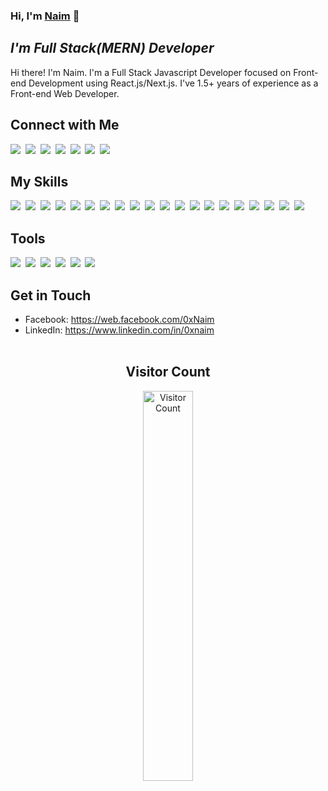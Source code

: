 ### **Hi, I'm [Naim][facebook]** :wave:
## ***I'm Full Stack(MERN) Developer***

<p>
Hi there! I'm Naim. I'm a Full Stack Javascript Developer focused on Front-end Development using React.js/Next.js. I've 1.5+ years of experience as a Front-end Web Developer.
</p>

## **Connect with Me**
[<img src="https://img.shields.io/badge/Facebook-1877F2?style=for-the-badge&logo=facebook&logoColor=white" />][facebook]&nbsp;
[<img src="https://img.shields.io/badge/Instagram-E4405F?style=for-the-badge&logo=instagram&logoColor=white" />][instagram]&nbsp;
[<img src="https://img.shields.io/badge/LinkedIn-0077B5?style=for-the-badge&logo=linkedin&logoColor=white" />][linkedin]&nbsp;
[<img src="https://img.shields.io/badge/GitHub-100000?style=for-the-badge&logo=github&logoColor=white" />][github]&nbsp;
[<img src="https://img.shields.io/badge/Medium-000000?style=for-the-badge&logo=medium&logoColor=white" />][medium]&nbsp;
[<img src="https://img.shields.io/badge/Stackoverflow-e0e0e0?style=for-the-badge&logo=stackoverflow&logoColor=ec7c23" />][stackoverflow]&nbsp;
[<img src="https://img.shields.io/badge/Telegram-96d1f4?style=for-the-badge&logo=telegram&logoColor=299bd6" />][telegram]&nbsp;


## **My Skills**
<img src="https://img.shields.io/badge/html5%20-%23e34f26.svg?&style=for-the-badge&logo=html5&logoColor=white" />&nbsp;
<img src="https://img.shields.io/badge/css3%20-%231572B6.svg?&style=for-the-badge&logo=css3&logoColor=white" />&nbsp;
<img src="https://img.shields.io/badge/Sass-CC6699?style=for-the-badge&logo=sass&logoColor=white" />&nbsp;
<img src="https://img.shields.io/badge/Tailwind_CSS-38B2AC?style=for-the-badge&logo=tailwind-css&logoColor=white"/>&nbsp;
<img src="https://img.shields.io/badge/Bootstrap-563D7C?style=for-the-badge&logo=bootstrap&logoColor=white" />&nbsp;
<img src="https://img.shields.io/badge/javascript%20-%23F7DF1E.svg?&style=for-the-badge&logo=javascript&logoColor=white" />&nbsp;
<img src="https://img.shields.io/badge/jQuery-0769AD?style=for-the-badge&logo=jquery&logoColor=white" />&nbsp;
<img src="https://img.shields.io/badge/TypeScript-007ACC?style=for-the-badge&logo=typescript&logoColor=white" />&nbsp;
<img src="https://img.shields.io/badge/React-20232A?style=for-the-badge&logo=react&logoColor=61DAFB" />&nbsp;
<img src="https://img.shields.io/badge/Redux-593D88?style=for-the-badge&logo=redux&logoColor=white" />&nbsp;
<img src="https://img.shields.io/badge/Gatsby-663399?style=for-the-badge&logo=gatsby&logoColor=white" />&nbsp;
<img src="https://img.shields.io/badge/Firebase-0396de?style=for-the-badge&logo=firebase&logoColor=yellow" />&nbsp;
<img src="https://img.shields.io/badge/Next-20232A?style=for-the-badge&logo=next.js&logoColor=61DAFB" />&nbsp;
<img src="https://img.shields.io/badge/Material--UI-0081CB?style=for-the-badge&logo=material-ui&logoColor=white" />&nbsp;
<img src="https://img.shields.io/badge/GraphQL-20232A?style=for-the-badge&logo=graphql&logoColor=de33a6" />&nbsp;
<img src="https://img.shields.io/badge/C-00599C?style=for-the-badge&logo=C&logoColor=white" />&nbsp;
<img src="https://img.shields.io/badge/Python-336a99?style=for-the-badge&logo=python&logoColor=white" />&nbsp;
<img src="https://img.shields.io/badge/Node-43853D?style=for-the-badge&logo=node.js&logoColor=white" />&nbsp;
<img src="https://img.shields.io/badge/Express-43853D?style=for-the-badge&logo=express&logoColor=white" />&nbsp;
<img src="https://img.shields.io/badge/MongoDB-4EA94B?style=for-the-badge&logo=mongodb&logoColor=white" />&nbsp;
<br/>

## **Tools**
<img src="https://img.shields.io/badge/Git-e94e31?style=for-the-badge&logo=git&logoColor=white" />&nbsp;
<img src="https://img.shields.io/badge/VS%20Code-016bbf?style=for-the-badge&logo=vscode&logoColor=yellow" />&nbsp;
<img src="https://img.shields.io/badge/Netlify-00C7B7?style=for-the-badge&logo=netlify&logoColor=white" />&nbsp;
<img src="https://img.shields.io/badge/Heroku-430098?style=for-the-badge&logo=heroku&logoColor=white" />&nbsp;
<img src="https://img.shields.io/badge/Webpack-1b74ba?style=for-the-badge&logo=webpack&logoColor=white" />&nbsp;
<img src="https://img.shields.io/badge/Babel-20232A?style=for-the-badge&logo=babel&logoColor=yellow" />&nbsp;
<br/>

## **Get in Touch**
- Facebook: https://web.facebook.com/0xNaim
- LinkedIn: https://www.linkedin.com/in/0xnaim
<br/> <br/>


<h2 align="center">Visitor Count</h2>
<p align="center">
  <img align="center" alt="Visitor Count" width="40%" src="https://profile-counter.glitch.me/0xNaim/count.svg" />
</p>



[facebook]: https://web.facebook.com/0xNaim/ 'Facebook'
[instagram]: https://www.instagram.com/0xNaim/ "Instagram"
[linkedin]: https://www.linkedin.com/in/0xnaim/ 'LinkedIn'
[github]: https://github.com/0xNaim/ 'Github'
[medium]: https://medium.com/@0xNaim "Medium"
[stackoverflow]: https://stackoverflow.com/users/14739490/naim "Stack Overflow"
[telegram]: https://t.me/Naim_1234 "Telegram"
